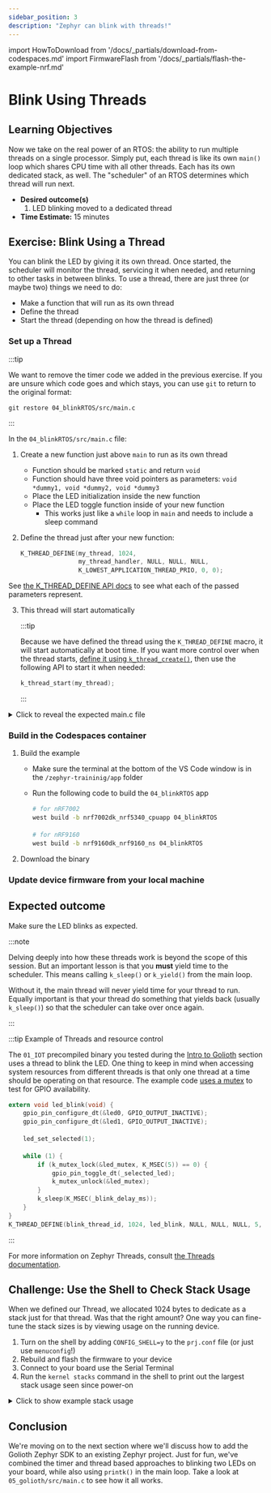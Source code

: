 ```yaml
---
sidebar_position: 3
description: "Zephyr can blink with threads!"
---
```


import HowToDownload from '/docs/\_partials/download-from-codespaces.md'
import FirmwareFlash from '/docs/\_partials/flash-the-example-nrf.md'

# Blink Using Threads

## Learning Objectives

Now we take on the real power of an RTOS: the ability to run multiple threads on
a single processor. Simply put, each thread is like its own `main()` loop which
shares CPU time with all other threads. Each has its own dedicated stack, as well. The "scheduler" of an RTOS determines which thread will run next.

* **Desired outcome(s)**
    1. LED blinking moved to a dedicated thread
* **Time Estimate:** 15 minutes

## Exercise: Blink Using a Thread

You can blink the LED by giving it its own thread. Once started, the scheduler
will monitor the thread, servicing it when needed, and returning to other tasks
in between blinks. To use a thread, there are just three (or maybe two) things
we need to do:

* Make a function that will run as its own thread
* Define the thread
* Start the thread (depending on how the thread is defined)

### Set up a Thread

:::tip

We want to remove the timer code we added in the previous exercise. If you are
unsure which code goes and which stays, you can use `git` to return to the
original format:

```shell
git restore 04_blinkRTOS/src/main.c
```

:::

In the `04_blinkRTOS/src/main.c` file:

1. Create a new function just above `main` to run as its own thread
    * Function should be marked `static` and return `void`
    * Function should have three void pointers as parameters: `void *dummy1,
      void *dummy2, void *dummy3`
    * Place the LED initialization inside the new function
    * Place the LED toggle function inside of your new function
      * This works just like a `while` loop in `main` and needs to include a
        sleep command

2. Define the thread just after your new function:

    ```c
    K_THREAD_DEFINE(my_thread, 1024,
                    my_thread_handler, NULL, NULL, NULL,
                    K_LOWEST_APPLICATION_THREAD_PRIO, 0, 0);
    ```

  See [the K_THREAD_DEFINE API docs](https://docs.zephyrproject.org/apidoc/latest/group__thread__apis.html#gab3ced58648ca35788a40676e8478ecd2) to see what each of the passed parameters represent.

3. This thread will start automatically

    :::tip

    Because we have defined the thread using the `K_THREAD_DEFINE` macro, it
    will start automatically at boot time. If you want more control over when
    the thread starts, [define it using
    `k_thread_create()`](https://docs.zephyrproject.org/latest/kernel/services/threads/index.html#c.k_thread_create),
    then use the following API to start it when needed:

    ```c
    k_thread_start(my_thread);
    ```

    :::

<details><summary>Click to reveal the expected main.c file</summary>

```c excerpts from main.c
static void my_thread_handler(void *dummy1, void *dummy2, void *dummy3) {
	int ret;

	if (!device_is_ready(led.port)) {
		return;
	}

	ret = gpio_pin_configure_dt(&led, GPIO_OUTPUT_ACTIVE);
	if (ret < 0) {
		return;
	}

	while (1) {
		gpio_pin_toggle_dt(&led);
		k_sleep(K_SECONDS(1));
	}
}

K_THREAD_DEFINE(my_thread, 1024,
                my_thread_handler, NULL, NULL, NULL,
                K_LOWEST_APPLICATION_THREAD_PRIO, 0, 0);

/* Main function */
void main(void)
{
	while (1) {
		k_msleep(SLEEP_TIME_MS);
	}
}
```

When defining the thread, we told Zephyr the name we want to assign to the
thread, the number of bytes to use for the thread's stack, the function to run
whenever the thread is serviced, and the priority level.

</details>

### Build in the Codespaces container

1. Build the example

    * Make sure the terminal at the bottom of the VS Code window is in the
      `/zephyr-traininig/app` folder
    * Run the following code to build the `04_blinkRTOS` app

        ```bash
        # for nRF7002
        west build -b nrf7002dk_nrf5340_cpuapp 04_blinkRTOS

        # for nRF9160
        west build -b nrf9160dk_nrf9160_ns 04_blinkRTOS
        ```

2. Download the binary

    <HowToDownload/>

### Update device firmware from your local machine

<FirmwareFlash/>

## Expected outcome

Make sure the LED blinks as expected.

:::note

Delving deeply into how these threads work is beyond the scope of this session.
But an important lesson is that you **must** yield time to the scheduler. This
means calling `k_sleep()` or `k_yield()` from the main loop.

Without it, the main thread will never yield time for your thread to run.
Equally important is that your thread do something that yields back (usually
`k_sleep()`) so that the scheduler can take over once again.

:::

:::tip Example of Threads and resource control

The `01_IOT` precompiled binary you tested during the [Intro to
Golioth](/docs/golioth-exploration) section uses a thread to blink the LED. One
thing to keep in mind when accessing system resources from different threads is
that only one thread at a time should be operating on that resource. The example
code [uses a
mutex](https://docs.zephyrproject.org/latest/kernel/services/synchronization/mutexes.html)
to test for GPIO availability.

```c
extern void led_blink(void) {
	gpio_pin_configure_dt(&led0, GPIO_OUTPUT_INACTIVE);
	gpio_pin_configure_dt(&led1, GPIO_OUTPUT_INACTIVE);

	led_set_selected(1);

	while (1) {
		if (k_mutex_lock(&led_mutex, K_MSEC(5)) == 0) {
			gpio_pin_toggle_dt(_selected_led);
			k_mutex_unlock(&led_mutex);
		}
		k_sleep(K_MSEC(_blink_delay_ms));
	}
}
K_THREAD_DEFINE(blink_thread_id, 1024, led_blink, NULL, NULL, NULL, 5, 0, 0);
```

:::

For more information on Zephyr Threads, consult [the Threads
documentation](https://docs.zephyrproject.org/latest/kernel/services/threads/index.html).

## Challenge: Use the Shell to Check Stack Usage

When we defined our Thread, we allocated 1024 bytes to dedicate as a stack just
for that thread. Was that the right amount? One way you can fine-tune the stack
sizes is by viewing usage on the running device.

1. Turn on the shell by adding `CONFIG_SHELL=y` to the `prj.conf` file (or just use
   `menuconfig`!)
2. Rebuild and flash the firmware to your device
3. Connect to your board use the Serial Terminal
4. Run the `kernel stacks` command in the shell to print out the largest stack
   usage seen since power-on

<details><summary>Click to show example stack usage</summary>

![Using the shell to view kernel stacks](./assets/kernel_stacks_command_output.jpg)

It looks like we're only using 96 bytes out of the 1024 bytes we allocated.

* What happens if you allocate 96 bytes?
* What happens if you allocate 64 bytes?

</details>

## Conclusion

We're moving on to the next section where we'll discuss how to add the Golioth
Zephyr SDK to an existing Zephyr project. Just for fun, we've combined the timer
and thread based approaches to blinking two LEDs on your board, while also using
`printk()` in the main loop. Take a look at `05_golioth/src/main.c` to see how
it all works.
